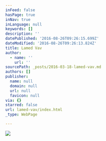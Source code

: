 ```yaml
---
inFeed: false
hasPage: true
inNav: true
inLanguage: null
keywords: []
description: ''
datePublished: '2016-08-26T09:26:15.699Z'
dateModified: '2016-08-26T09:26:13.824Z'
title: Lamed Vav
author:
  - name: ''
    url: ''
sourcePath: _posts/2016-03-18-lamed-vav.md
authors: []
publisher:
  name: null
  domain: null
  url: null
  favicon: null
via: {}
starred: false
url: lamed-vav/index.html
_type: WebPage

---
```

![](https://the-grid-user-content.s3-us-west-2.amazonaws.com/3bc02a7b-4bdc-47f0-beda-43a10535b966.jpg)